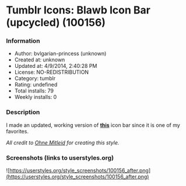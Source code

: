 # Tumblr Icons: Blawb Icon Bar (upcycled) (100156)

### Information
- Author: bvlgarian-princess (unknown)
- Created at: unknown
- Updated at: 4/9/2014, 2:40:28 PM
- License: NO-REDISTRIBUTION
- Category: tumblr
- Rating: undefined
- Total installs: 79
- Weekly installs: 0


### Description
I made an updated, working version of <a href="http://userstyles.org/styles/79447/tumblr-blawb-icon-bar"><b>this</b></a> icon bar since it is one of my favorites.

<i>All credit to <a href="http://userstyles.org/users/99526">Ohne Mitleid</a> for creating this style.</i>


### Screenshots (links to userstyles.org)
![https://userstyles.org/style_screenshots/100156_after.png](https://userstyles.org/style_screenshots/100156_after.png)


